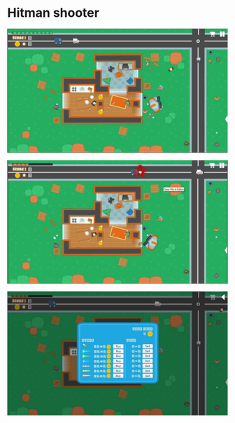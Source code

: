 # Hitman shooter

![Image description](https://github.com/letuduykhanh/hitmanshooter/blob/master/screenshots/Page-29-Image-54.jpg)

![Image description](https://github.com/letuduykhanh/hitmanshooter/blob/master/screenshots/Page-28-Image-52.jpg)

![Image description](https://github.com/letuduykhanh/hitmanshooter/blob/master/screenshots/Page-29-Image-55.jpg)
